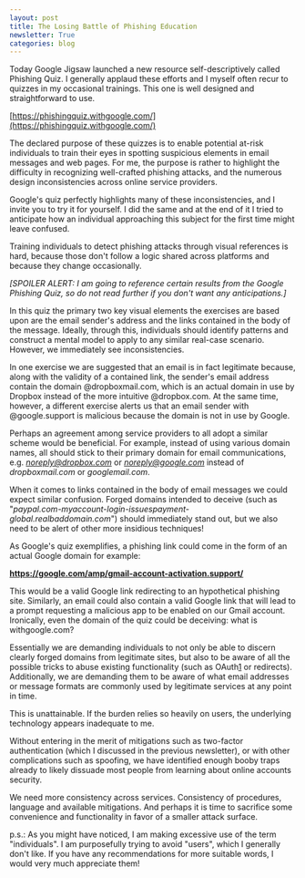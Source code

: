 ```yaml
---
layout: post
title: The Losing Battle of Phishing Education
newsletter: True
categories: blog
---
```

Today Google Jigsaw launched a new resource self-descriptively called Phishing Quiz. I generally applaud these efforts and I myself often recur to quizzes in my occasional trainings. This one is well designed and straightforward to use.

[https://phishingquiz.withgoogle.com/](https://phishingquiz.withgoogle.com/)

The declared purpose of these quizzes is to enable potential at-risk individuals to train their eyes in spotting suspicious elements in email messages and web pages. For me, the purpose is rather to highlight the difficulty in recognizing well-crafted phishing attacks, and the numerous design inconsistencies across online service providers.

Google's quiz perfectly highlights many of these inconsistencies, and I invite you to try it for yourself. I did the same and at the end of it I tried to anticipate how an individual approaching this subject for the first time might leave confused.

Training individuals to detect phishing attacks through visual references is hard, because those don't follow a logic shared across platforms and because they change occasionally.

*[SPOILER ALERT: I am going to reference certain results from the Google Phishing Quiz, so do not read further if you don't want any anticipations.]*

In this quiz the primary two key visual elements the exercises are based upon are the email sender's address and the links contained in the body of the message. Ideally, through this, individuals should identify patterns and construct a mental model to apply to any similar real-case scenario. However, we immediately see inconsistencies.

In one exercise we are suggested that an email is in fact legitimate because, along with the validity of a contained link, the sender's email address contain the domain @dropboxmail.com, which is an actual domain in use by Dropbox instead of the more intuitive @dropbox.com. At the same time, however, a different exercise alerts us that an email sender with @google.support is malicious because the domain is not in use by Google.

Perhaps an agreement among service providers to all adopt a similar scheme would be beneficial. For example, instead of using various domain names, all should stick to their primary domain for email communications, e.g. *noreply@dropbox.com* or *noreply@google.com* instead of *dropboxmail.com* or *googlemail.com*.

When it comes to links contained in the body of email messages we could expect similar confusion. Forged domains intended to deceive (such as "*paypal.com-myaccount-login-issuespayment-global.realbaddomain.com*") should immediately stand out, but we also need to be alert of other more insidious techniques!

As Google's quiz exemplifies, a phishing link could come in the form of an actual Google domain for example:

**https://google.com/amp/gmail-account-activation.support/**

This would be a valid Google link redirecting to an hypothetical phishing site. Similarly, an email could also contain a valid Google link that will lead to a prompt requesting a malicious app to be enabled on our Gmail account. Ironically, even the domain of the quiz could be deceiving: what is withgoogle.com?

Essentially we are demanding individuals to not only be able to discern clearly forged domains from legitimate sites, but also to be aware of all the possible tricks to abuse existing functionality (such as OAuth[1] or redirects). Additionally, we are demanding them to be aware of what email addresses or message formats are commonly used by legitimate services at any point in time.

This is unattainable. If the burden relies so heavily on users, the underlying technology appears inadequate to me.

Without entering in the merit of mitigations such as two-factor authentication (which I discussed in the previous newsletter), or with other complications such as spoofing, we have identified enough booby traps already to likely dissuade most people from learning about online accounts security.

We need more consistency across services. Consistency of procedures, language and available mitigations. And perhaps it is time to sacrifice some convenience and functionality in favor of a smaller attack surface.

p.s.: As you might have noticed, I am making excessive use of the term "individuals". I am purposefully trying to avoid "users", which I generally don't like. If you have any recommendations for more suitable words, I would very much appreciate them!

[1]: https://duo.com/blog/gmail-oauth-phishing-goes-viral
